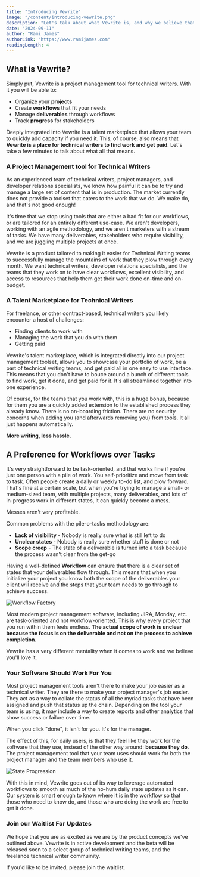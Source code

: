 ```yaml
---
title: "Introducing Vewrite"
image: "/content/introducing-vewrite.png"
description: "Let's talk about what Vewrite is, and why we believe that is has a place in the market."
date: "2024-09-11"
author: "Rami James"
authorLink: "https://www.ramijames.com"
readingLength: 4
---
```


## What is Vewrite? 

Simply put, Vewrite is a project management tool for technical writers. With it you will be able to:

- Organize your **projects**
- Create **workflows** that fit your needs
- Manage **deliverables** through workflows
- Track **progress** for stakeholders

Deeply integrated into Vewrite is a talent marketplace that allows your team to quickly add capacity if you need it. This, of course, also means that **Vewrite is a place for technical writers to find work and get paid**. Let's take a few minutes to talk about what all that means.

### A Project Management tool for Technical Writers

As an experienced team of technical writers, project managers, and developer relations specialists, we know how painful it can be to try and manage a large set of content that is in production. The market currently does not provide a toolset that caters to the work that we do. We make do, and that's not good enough!

It's time that we stop using tools that are either a bad fit for our workflows, or are tailored for an entirely different use-case. We aren't developers, working with an agile methodology, and we aren't marketers with a stream of tasks. We have many deliverables, stakeholders who require visibility, and we are juggling multiple projects at once.

Vewrite is a product tailored to making it easier for Technical Writing teams to successfully manage the mountains of work that they plow through every month. We want technical writers, developer relations specialists, and the teams that they work on to have clear workflows, excellent visibility, and access to resources that help them get their work done on-time and on-budget.

### A Talent Marketplace for Technical Writers

For freelance, or other contract-based, technical writers you likely encounter a host of challenges:

- Finding clients to work with
- Managing the work that you do with them
- Getting paid

Vewrite's talent marketplace, which is integrated directly into our project management toolset, allows you to showcase your portfolio of work, be a part of technical writing teams, and get paid all in one easy to use interface. This means that you don't have to bouce around a bunch of different tools to find work, get it done, and get paid for it. It's all streamlined together into one experience.

Of course, for the teams that you work with, this is a huge bonus, because for them you are a quickly added extension to the established process they already know. There is no on-boarding friction. There are no security concerns when adding you (and afterwards removing you) from tools. It all just happens automatically. 

**More writing, less hassle.**


## A Preference for Workflows over Tasks

It's very straightforward to be task-oriented, and that works fine if you're just one person with a pile of work. You self-prioritize and move from task to task. Often people create a daily or weekly to-do list, and plow forward.  That's fine at a certain scale, but when you're trying to manage a small- or medium-sized team, with multiple projects, many deliverables, and lots of in-progress work in different states, it can quickly become a mess. 

Messes aren't very profitable.

Common problems with the pile-o-tasks methodology are:

- **Lack of visibility** - Nobody is really sure what is still left to do
- **Unclear states** - Nobody is really sure whether stuff is done or not
- **Scope creep** - The state of a deliverable is turned into a task because the process wasn't clear from the get-go

Having a well-defined **Workflow** can ensure that there is a clear set of states that your deliverables flow through. This means that when you initialize your project you know both the scope of the deliverables your client will receive and the steps that your team needs to go through to achieve success.

![Workflow Factory](/images/workflow-factory.png)

Most modern project management software, including JIRA, Monday, etc. are task-oriented and not workflow-oriented. This is why every project that you run within them feels endless. **The actual scope of work is unclear because the focus is on the deliverable and not on the process to achieve completion.**

Vewrite has a very different mentality when it comes to work and we believe you'll love it.

### Your Software Should Work For You

Most project management tools aren't there to make your job easier as a technical writer. They are there to make your project manager's job easier. They act as a way to collate the status of all the myriad tasks that have been assigned and push that status up the chain. Depending on the tool your team is using, it may include a way to create reports and other analytics that show success or failure over time.

When you click "done", it isn't for you. It's for the manager.

The effect of this, for daily users, is that they feel like they work for the software that they use, instead of the other way around: **because they do**. The project management tool that your team uses should work for both the project manager and the team members who use it.

![State Progression](/images/state-progression.png)

With this in mind, Vewrite goes out of its way to leverage automated workflows to smooth as much of the ho-hum daily state updates as it can. Our system is smart enough to know where it is in the workflow so that those who need to know do, and those who are doing the work are free to get it done.

### Join our Waitlist For Updates

We hope that you are as excited as we are by the product concepts we've outlined above. Vewrite is in active development and the beta will be released soon to a select group of technical writing teams, and the freelance technical writer commuinity. 

If you'd like to be invited, please join the waitlist.

<JoinButton />
